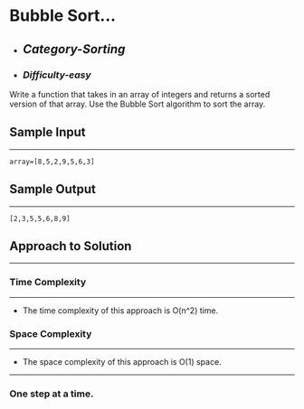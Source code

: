 # Bubble Sort...

- ## **_Category-Sorting_**
- ### **_Difficulty-easy_**

Write a function that takes in an array of integers and returns a sorted version of that array. Use the Bubble Sort algorithm to sort the array.


## Sample Input

---

```
array=[8,5,2,9,5,6,3]
```

## Sample Output

---

```
[2,3,5,5,6,8,9]
```

## Approach to Solution

---

### Time Complexity

---

- The time complexity of this approach is O(n^2) time.

### Space Complexity

---

- The space complexity of this approach is O(1) space.

---

### One step at a time.
